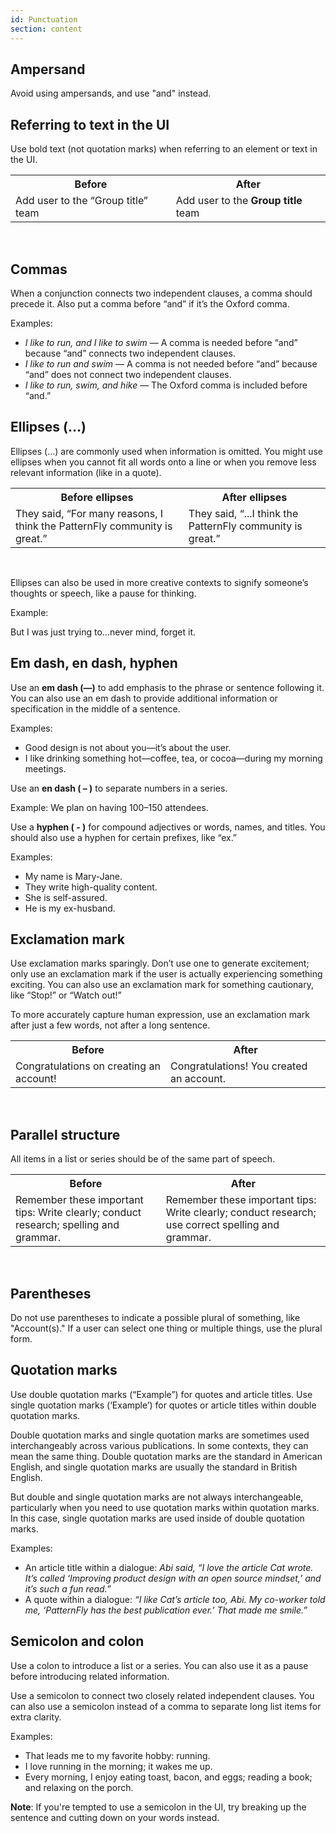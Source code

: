 ```yaml
---
id: Punctuation
section: content
---
```


## Ampersand
Avoid using ampersands, and use "and" instead.

## Referring to text in the UI
Use bold text (not quotation marks) when referring to an element or text in the UI.

<table style="table-layout: fixed" tr width="80%">
    <tr>
        <th><center><strong>Before</strong></center></th>
        <th><center><strong>After</strong></center></th>
    </tr>
    <tr>
        <td>Add user to the “Group title” team </td>
        <td>Add user to the <b>Group title</b> team</td>
    </tr>
</table>
<br /> 

## Commas
When a conjunction connects two independent clauses, a comma should precede it. Also put a comma before “and” if it’s the Oxford comma.

Examples:
- *I like to run, and I like to swim* — A comma is needed before “and” because “and” connects two independent clauses.
- *I like to run and swim* — A comma is not needed before “and” because “and” does not connect two independent clauses.
- *I like to run, swim, and hike* — The Oxford comma is included before “and.”

## Ellipses (...)
Ellipses (...) are commonly used when information is omitted. You might use ellipses when you cannot fit all words onto a line or when you remove less relevant information (like in a quote).

<table style="table-layout: fixed" tr width="80%">
    <tr>
        <th><center><strong>Before ellipses</strong></center></th>
        <th><center><strong>After ellipses</strong></center></th>
    </tr>
    <tr>
        <td>They said, “For many reasons, I think the PatternFly community is great.”</td>
        <td>They said, “...I think the PatternFly community is great.”</td>
    </tr>
</table>
<br /> 

Ellipses can also be used in more creative contexts to signify someone’s thoughts or speech, like a pause for thinking.

Example:

But I was just trying to...never mind, forget it.

## Em dash, en dash, hyphen
Use an **em dash (—)** to add emphasis to the phrase or sentence following it. You can also use an em dash to provide additional information or specification in the middle of a sentence.

Examples:
- Good design is not about you—it’s about the user.
- I like drinking something hot—coffee, tea, or cocoa—during my morning meetings.

Use an **en dash ( – )** to separate numbers in a series.

Example:
We plan on having 100–150 attendees.

Use a **hyphen ( - )** for compound adjectives or words, names, and titles. You should also use a hyphen for certain prefixes, like “ex.”

Examples:
- My name is Mary-Jane.
- They write high-quality content.
- She is self-assured.
- He is my ex-husband.

## Exclamation mark
Use exclamation marks sparingly. Don’t use one to generate excitement; only use an exclamation mark if the user is actually experiencing something exciting. You can also use an exclamation mark for something cautionary, like “Stop!” or “Watch out!”

To more accurately capture human expression, use an exclamation mark after just a few words, not after a long sentence.

<table style="table-layout: fixed" tr width="80%">
    <tr>
        <th><center><strong>Before</strong></center></th>
        <th><center><strong>After</strong></center></th>
    </tr>
    <tr>
        <td>Congratulations on creating an account!</td>
        <td>Congratulations! You created an account.</td>
    </tr>
</table>
<br />

## Parallel structure
All items in a list or series should be of the same part of speech.

<table style="table-layout: fixed" tr width="80%">
    <tr>
        <th><center><strong>Before</strong></center></th>
        <th><center><strong>After</strong></center></th>
    </tr>
    <tr>
        <td>Remember these important tips: Write clearly; conduct research; spelling and grammar.</td>
        <td>Remember these important tips: Write clearly; conduct research; use correct spelling and grammar.</td>
    </tr>
</table>
<br />

## Parentheses 
Do not use parentheses to indicate a possible plural of something, like "Account(s)." If a user can select one thing or multiple things, use the plural form.

## Quotation marks
Use double quotation marks (“Example”) for quotes and article titles. Use single quotation marks (‘Example’) for quotes or article titles within double quotation marks.

Double quotation marks and single quotation marks are sometimes used interchangeably across various publications. In some contexts, they can mean the same thing. Double quotation marks are the standard in American English, and single quotation marks are usually the standard in British English.

But double and single quotation marks are not always interchangeable, particularly when you need to use quotation marks within quotation marks. In this case, single quotation marks are used inside of double quotation marks.

Examples:
- An article title within a dialogue:  *Abi said, “I love the article Cat wrote. It’s called ‘Improving product design with an open source mindset,’ and it’s such a fun read.”*
- A quote within a dialogue: *“I like Cat’s article too, Abi. My co-worker told me, ‘PatternFly has the best publication ever.’ That made me smile.”*

## Semicolon and colon
Use a colon to introduce a list or a series. You can also use it as a pause before introducing related information.

Use a semicolon to connect two closely related independent clauses. You can also use a semicolon instead of a comma to separate long list items for extra clarity.

Examples:
- That leads me to my favorite hobby: running.
- I love running in the morning; it wakes me up.
- Every morning, I enjoy eating toast, bacon, and eggs; reading a book; and relaxing on the porch.

**Note**: If you're tempted to use a semicolon in the UI, try breaking up the sentence and cutting down on your words instead.